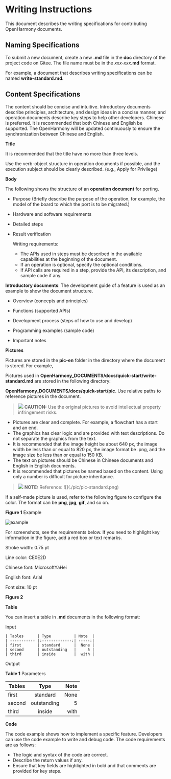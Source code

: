 # Writing Instructions

This document describes the writing specifications for contributing OpenHarmony documents.

## Naming Specifications

To submit a new document, create a new  **.md**  file in the  **doc**  directory of the project code on Gitee. The file name must be in the  _xxx-xxx_**.md**  format.

For example, a document that describes writing specifications can be named  **write-standard.md**.

## Content Specifications

The content should be concise and intuitive. Introductory documents describe principles, architecture, and design ideas in a concise manner, and operation documents describe key steps to help other developers. Chinese is preferred. It is recommended that both Chinese and English be supported. The OpenHarmony will be updated continuously to ensure the synchronization between Chinese and English.

**Title**

It is recommended that the title have no more than three levels.

Use the verb-object structure in operation documents if possible, and the execution subject should be clearly described. \(e.g., Apply for Privilege\)

**Body**

The following shows the structure of an  **operation document**  for porting.

-   Purpose \(Briefly describe the purpose of the operation, for example, the model of the board to which the port is to be migrated.\)

-   Hardware and software requirements

-   Detailed steps

-   Result verification

    Writing requirements:

    -   The APIs used in steps must be described in the available capabilities at the beginning of the document.
    -   If an operation is optional, specify the optional conditions.
    -   If API calls are required in a step, provide the API, its description, and sample code if any.


**Introductory documents**: The development guide of a feature is used as an example to show the document structure.

-   Overview \(concepts and principles\)

-   Functions \(supported APIs\)

-   Development process \(steps of how to use and develop\)

-   Programming examples \(sample code\)

-   Important notes


**Pictures**

Pictures are stored in the  **pic-en**  folder in the directory where the document is stored. For example,

Pictures used in  **OpenHarmony\_DOCUMENTS/docs/quick-start/write-standard.md**  are stored in the following directory:

**OpenHarmony\_DOCUMENTS/docs/quick-start/pic**. Use relative paths to reference pictures in the document.

>![](public_sys-resources/icon-caution.gif) **CAUTION:** 
>Use the original pictures to avoid intellectual property infringement risks.

-   Pictures are clear and complete. For example, a flowchart has a start and an end.
-   The graphics has clear logic and are provided with text descriptions. Do not separate the graphics from the text.
-   It is recommended that the image height be about 640 px, the image width be less than or equal to 820 px, the image format be .png, and the image size be less than or equal to 150 KB.
-   The text on pictures should be Chinese in Chinese documents and English in English documents.
-   It is recommended that pictures be named based on the content. Using only a number is difficult for picture inheritance.

>![](public_sys-resources/icon-note.gif) **NOTE:** 
>Reference:
>!\[\]\(./pic/pic-standard.png\)

If a self-made picture is used, refer to the following figure to configure the color. The format can be  **png**,  **jpg**,  **gif**, and so on.

**Figure  1**  Example

![](figures/example.png "example")

For screenshots, see the requirements below. If you need to highlight key information in the figure, add a red box or text remarks.

Stroke width: 0.75 pt

Line color: CE0E2D

Chinese font: MicrosoftYaHei

English font: Arial

Font size: 10 pt

**Figure  2** 


**Table**

You can insert a table in  **.md**  documents in the following format:

Input

```
| Tables      | Type          | Note  |
| ----------- |:-------------:| -----:|
| first       | standard      |  None |
| second      | outstanding   |     5 |
| third       | inside        |  with |
```

Output

**Table  1**  Parameters

| Tables |    Type     | Note |
| ------ | :---------: | ---: |
| first  |  standard   | None |
| second | outstanding |    5 |
| third  |   inside    | with |

**Code**

The code example shows how to implement a specific feature. Developers can use the code example to write and debug code. The code requirements are as follows:

-   The logic and syntax of the code are correct.
-   Describe the return values if any.
-   Ensure that key fields are highlighted in bold and that comments are provided for key steps.

